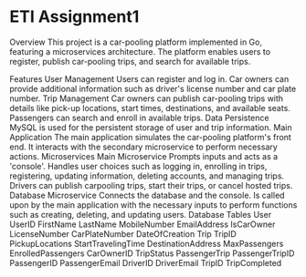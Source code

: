 # ETI Assignment1

Overview
This project is a car-pooling platform implemented in Go, featuring a microservices architecture. The platform enables users to register, publish car-pooling trips, and search for available trips.

Features
User Management
Users can register and log in.
Car owners can provide additional information such as driver's license number and car plate number.
Trip Management
Car owners can publish car-pooling trips with details like pick-up locations, start times, destinations, and available seats.
Passengers can search and enroll in available trips.
Data Persistence
MySQL is used for the persistent storage of user and trip information.
Main Application
The main application simulates the car-pooling platform's front end.
It interacts with the secondary microservice to perform necessary actions.
Microservices
Main Microservice
Prompts inputs and acts as a 'console'.
Handles user choices such as logging in, enrolling in trips, registering, updating information, deleting accounts, and managing trips.
Drivers can publish carpooling trips, start their trips, or cancel hosted trips.
Database Microservice
Connects the database and the console.
Is called upon by the main application with the necessary inputs to perform functions such as creating, deleting, and updating users.
Database Tables
User
UserID
FirstName
LastName
MobileNumber
EmailAddress
IsCarOwner
LicenseNumber
CarPlateNumber
DateOfCreation
Trip
TripID
PickupLocations
StartTravelingTime
DestinationAddress
MaxPassengers
EnrolledPassengers
CarOwnerID
TripStatus
PassengerTrip
PassengerTripID
PassengerID
PassengerEmail
DriverID
DriverEmail
TripID
TripCompleted
